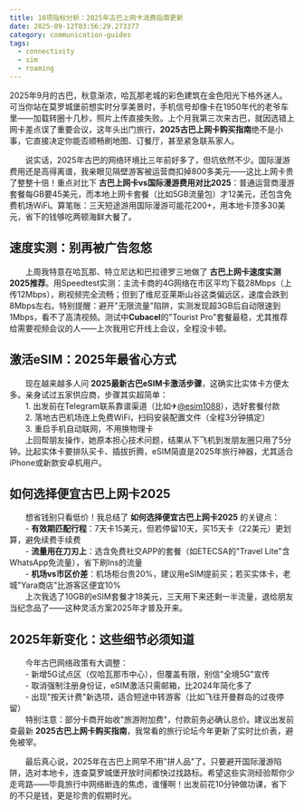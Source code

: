 ```yaml
---
title: 10项指标分析：2025年古巴上网卡消费指南更新
date: 2025-09-12T03:56:29.273377
category: communication-guides
tags:
  - connectivity
  - sim
  - roaming
---
```


2025年9月的古巴，秋意渐浓，哈瓦那老城的彩色建筑在金色阳光下格外迷人。可当你站在莫罗城堡前想实时分享美景时，手机信号却像卡在1950年代的老爷车里——加载转圈十几秒，照片上传直接失败。上个月我第三次来古巴，就因选错上网卡差点误了重要会议，这年头出门旅行，**2025古巴上网卡购买指南**绝不是小事，它直接决定你能否顺畅刷地图、订餐厅，甚至紧急联系家人。

　　说实话，2025年古巴的网络环境比三年前好多了，但坑依然不少。国际漫游费用还是高得离谱，我亲眼见隔壁游客被运营商扣掉800多美元——这比上网卡贵了整整十倍！重点对比下 **古巴上网卡vs国际漫游费用对比2025**：普通运营商漫游套餐每GB要45美元，而本地上网卡套餐（比如5GB流量包）才12美元，还包含免费机场WiFi。算笔账：三天短途游用国际漫游可能花200+，用本地卡顶多30美元，省下的钱够吃两顿海鲜大餐了。  

## 速度实测：别再被广告忽悠  

　　上周我特意在哈瓦那、特立尼达和巴拉德罗三地做了 **古巴上网卡速度实测2025推荐**。用Speedtest实测：主流卡商的4G网络在市区平均下载28Mbps（上传12Mbps），刷视频完全流畅；但到了维尼亚莱斯山谷这类偏远区，速度会跌到8Mbps左右。特别提醒：避开"无限流量"陷阱，实测发现超3GB后自动限速到1Mbps，看不了高清视频。测试中**Cubacel**的"Tourist Pro"套餐最稳，尤其推荐给需要视频会议的人——上次我用它开线上会议，全程没卡顿。  

## 激活eSIM：2025年最省心方式  

　　现在越来越多人问 **2025最新古巴eSIM卡激活步骤**，这确实比实体卡方便太多。亲身试过五家供应商，步骤其实超简单：  
　　1. 出发前在Telegram联系靠谱渠道（比如✈[@esim1088](https://t.me/s/esim1088)），选好套餐付款  
　　2. 落地古巴机场连上免费WiFi，扫码安装配置文件（全程3分钟搞定）  
　　3. 重启手机自动联网，不用换物理卡  
　　上回帮朋友操作，她原本担心技术问题，结果从下飞机到发朋友圈只用了5分钟。比起实体卡要排队买卡、插拔折腾，eSIM简直是2025年旅行神器，尤其适合iPhone或新款安卓机用户。  

## 如何选择便宜古巴上网卡2025  

　　想省钱别只看低价！我总结了 **如何选择便宜古巴上网卡2025** 的关键点：  
　　- **有效期匹配行程**：7天卡15美元，但若停留10天，买15天卡（22美元）更划算，避免续费手续费  
　　- **流量用在刀刃上**：选含免费社交APP的套餐（如ETECSA的"Travel Lite"含WhatsApp免流量），省下刷Ins的流量  
　　- **机场vs市区价差**：机场柜台贵20%，建议用eSIM提前买；若买实体卡，老城"Yara商店"比游客区便宜10%  
　　上次我选了10GB的eSIM套餐才18美元，三天用下来还剩一半流量，退给朋友当纪念品了——这种灵活方案2025年才普及开来。  

## 2025年新变化：这些细节必须知道  

　　今年古巴网络政策有大调整：  
　　- 新增5G试点区（仅哈瓦那市中心），但覆盖有限，别信"全境5G"宣传  
　　- 取消强制注册身份证，eSIM激活只需邮箱，比2024年简化多了  
　　- 出现"按天计费"新选项，适合短途中转游客（比如飞往开曼群岛的过夜停留）  
　　特别注意：部分卡商开始收"旅游附加费"，付款前务必确认总价。建议出发前查最新 **2025古巴上网卡购买指南**，我常看的旅行论坛今年更新了实时比价表，避免被宰。  

　　最后真心说，2025年在古巴上网早不用"拼人品"了。只要避开国际漫游陷阱，选对本地卡，连查莫罗城堡开放时间都快过找路标。希望这些实测经验帮你少走弯路——毕竟旅行中网络断连的焦虑，谁懂啊！出发前花10分钟做功课，省下的不只是钱，更是珍贵的假期时光。